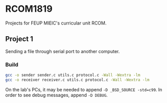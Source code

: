 # RCOM1819

Projects for FEUP MIEIC's curricular unit RCOM.

## Project 1

Sending a file through serial port to another computer.

### Build

```bash
gcc -o sender sender.c utils.c protocol.c -Wall -Wextra -lm
gcc -o receiver receiver.c utils.c protocol.c -Wall -Wextra -lm
```

On the lab's PCs, it may be needed to append `-D _BSD_SOURCE -std=c99`.
In order to see debug messages, append `-D DEBUG`.